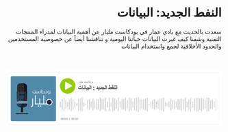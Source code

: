<div dir="auto">
  <h1>النفط الجديد: البيانات</h1>
  </hr>
سعدت بالحديث مع بادي عمار في بودكاست مليار عن أهمية البيانات لمدراء المنتجات التقنية وشفنا كيف غيرت البيانات حياتنا اليومية و تناقشنا أيضاً عن خصوصية المستخدمين والحدود الأخلاقية لجمع واستخدام البيانات
<br>
<br>
<br>

[![Buzzsprout Player](images/billionpodcast-data.png)](https://www.billionpodcast.com/1347244/6713056-)
</div>
